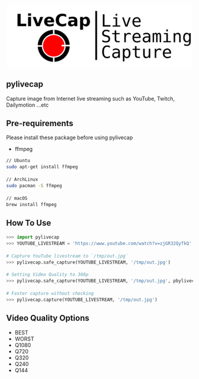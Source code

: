 ![pylivecap logo](https://github.com/pynayzr/livestream-frame-capture/blob/master/README/logo.png)

## pylivecap

Capture image from Internet live streaming such as YouTube, Twitch, Dailymotion
...etc

## Pre-requirements

Please install these package before using pylivecap

* ffmpeg

```bash
// Ubuntu
sudo apt-get install ffmpeg

// ArchLinux
sudo pacman -S ffmpeg

// macOS
brew install ffmpeg
```

## How To Use

```python
>>> import pylivecap
>>> YOUTUBE_LIVESTREAM = 'https://www.youtube.com/watch?v=zjGR32QyTkQ'

# Capture YouTube livestream to `/tmp/out.jpg`
>>> pylivecap.safe_capture(YOUTUBE_LIVESTREAM, '/tmp/out.jpg')

# Setting Video Quality to 360p
>>> pylivecap.safe_capture(YOUTUBE_LIVESTREAM, '/tmp/out.jpg', pbylivecap.VideoQuality.Q360)

# Faster capture without checking
>>> pylivecap.capture(YOUTUBE_LIVESTREAM, '/tmp/out.jpg')
```

## Video Quality Options

* BEST
* WORST
* Q1080
* Q720
* Q320
* Q240
* Q144
